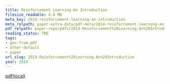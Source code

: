 ```yaml
---
title: Reinforcement Learning-An Introduction
filesize_readable: 4.0 MB
meta_key: 2014-reinforcement-learning-an-introduction
meta_relpath: paper-extra-data/pdf-meta/2014-reinforcement-learning-an-introduction.yaml
pdf_relpath: paper-repo/pdfs/2014-Reinforcement%20Learning-An%20Introduction.pdf
reading_status: TBD
tags:
- gen-from-pdf
- other-default
- paper
url_slug: 2014-Reinforcement%20Learning-An%20Introduction
year: 2014
---
```


[pdf(local)](../../paper-repo/pdfs/2014-Reinforcement%20Learning-An%20Introduction.pdf)
